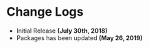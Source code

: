 # Change Logs

- Initial Release **(July 30th, 2018)**
- Packages has been updated **(May 26, 2019)**